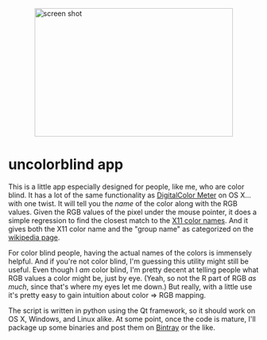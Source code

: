 <img src="https://raw.github.com/kalefranz/uncolorblind/master/aux/screenshot.png" alt="screen shot" style="display:block; margin-left:auto; margin-right:auto; width:399px; height:258px;" width="399" height="258">

uncolorblind app
================

This is a little app especially designed for people, like me, who are color blind.  It has a lot of the same
functionality as [DigitalColor Meter](http://en.wikipedia.org/wiki/DigitalColor_Meter) on OS X…with one twist.
It will tell you the *name* of the color along with the RGB values. Given the RGB values of the pixel under the
mouse pointer, it does a simple regression to find the closest match to the
[X11 color names](http://en.wikipedia.org/wiki/Web_colors).  And it gives both the X11 color name and the "group name"
as categorized on the [wikipedia page](http://en.wikipedia.org/wiki/Web_colors).

For color blind people, having the actual names of the colors is immensely helpful.  And if you're not color blind,
I'm guessing this utility might still be useful.  Even though I *am* color blind, I'm pretty decent at telling people
what RGB values a color might be, just by eye. (Yeah, so not the R part of RGB *as much*, since that's where my eyes
let me down.)  But really, with a little use it's pretty easy to gain intuition about color => RGB mapping.

The script is written in python using the Qt framework, so it should work on OS X, Windows, and Linux alike.
At some point, once the code is mature, I'll package up some binaries and post them on [Bintray](https://bintray.com)
or the like.